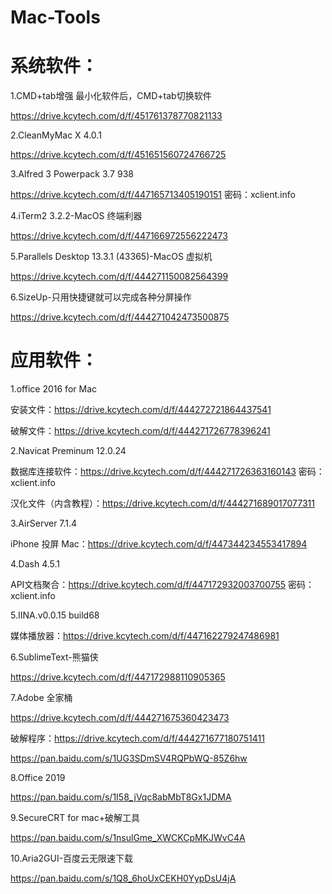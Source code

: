# Mac-Tools

# 系统软件：
1.CMD+tab增强
最小化软件后，CMD+tab切换软件

https://drive.kcytech.com/d/f/451761378770821133

2.CleanMyMac X 4.0.1

https://drive.kcytech.com/d/f/451651560724766725

3.Alfred 3 Powerpack 3.7 938

https://drive.kcytech.com/d/f/447165713405190151
密码：xclient.info

4.iTerm2 3.2.2-MacOS 终端利器

https://drive.kcytech.com/d/f/447166972556222473

5.Parallels Desktop 13.3.1 (43365)-MacOS 虚拟机

https://drive.kcytech.com/d/f/444271150082564399

6.SizeUp-只用快捷键就可以完成各种分屏操作

https://drive.kcytech.com/d/f/444271042473500875

# 应用软件：
1.office 2016 for Mac

安装文件：https://drive.kcytech.com/d/f/444272721864437541

破解文件：https://drive.kcytech.com/d/f/444271726778396241

2.Navicat Preminum 12.0.24

数据库连接软件：https://drive.kcytech.com/d/f/444271726363160143
密码：xclient.info

汉化文件（内含教程）：https://drive.kcytech.com/d/f/444271689017077311

3.AirServer 7.1.4

iPhone 投屏 Mac：https://drive.kcytech.com/d/f/447344234553417894

4.Dash 4.5.1

API文档聚合：https://drive.kcytech.com/d/f/447172932003700755
密码：xclient.info

5.IINA.v0.0.15 build68

媒体播放器：https://drive.kcytech.com/d/f/447162279247486981

6.SublimeText-熊猫侠

https://drive.kcytech.com/d/f/447172988110905365

7.Adobe 全家桶

https://drive.kcytech.com/d/f/444271675360423473

破解程序：https://drive.kcytech.com/d/f/444271677180751411

https://pan.baidu.com/s/1UG3SDmSV4RQPbWQ-85Z6hw

8.Office 2019

https://pan.baidu.com/s/1I58_jVqc8abMbT8Gx1JDMA

9.SecureCRT for mac+破解工具

https://pan.baidu.com/s/1nsulGme_XWCKCpMKJWvC4A

10.Aria2GUI-百度云无限速下载

https://pan.baidu.com/s/1Q8_6hoUxCEKH0YypDsU4jA
